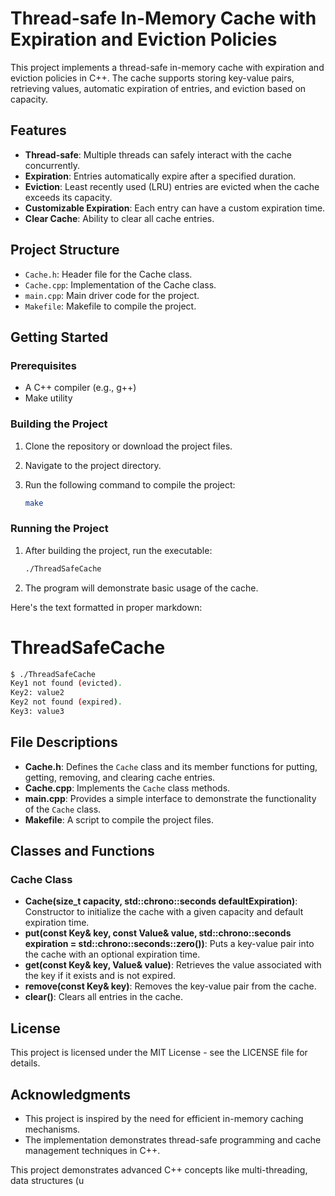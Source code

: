 # Thread-safe In-Memory Cache with Expiration and Eviction Policies

This project implements a thread-safe in-memory cache with expiration and eviction policies in C++. The cache supports storing key-value pairs, retrieving values, automatic expiration of entries, and eviction based on capacity.

## Features

- **Thread-safe**: Multiple threads can safely interact with the cache concurrently.
- **Expiration**: Entries automatically expire after a specified duration.
- **Eviction**: Least recently used (LRU) entries are evicted when the cache exceeds its capacity.
- **Customizable Expiration**: Each entry can have a custom expiration time.
- **Clear Cache**: Ability to clear all cache entries.

## Project Structure

- `Cache.h`: Header file for the Cache class.
- `Cache.cpp`: Implementation of the Cache class.
- `main.cpp`: Main driver code for the project.
- `Makefile`: Makefile to compile the project.

## Getting Started

### Prerequisites

- A C++ compiler (e.g., g++)
- Make utility

### Building the Project

1. Clone the repository or download the project files.
2. Navigate to the project directory.
3. Run the following command to compile the project:

    ```sh
    make
    ```

### Running the Project

1. After building the project, run the executable:

    ```sh
    ./ThreadSafeCache
    ```

2. The program will demonstrate basic usage of the cache.

Here's the text formatted in proper markdown:


# ThreadSafeCache

```sh
$ ./ThreadSafeCache
Key1 not found (evicted).
Key2: value2
Key2 not found (expired).
Key3: value3
```

## File Descriptions

* **Cache.h**: Defines the `Cache` class and its member functions for putting, getting, removing, and clearing cache entries.
* **Cache.cpp**: Implements the `Cache` class methods.
* **main.cpp**: Provides a simple interface to demonstrate the functionality of the `Cache` class.
* **Makefile**: A script to compile the project files.

## Classes and Functions

### Cache Class

* **Cache(size_t capacity, std::chrono::seconds defaultExpiration)**: Constructor to initialize the cache with a given capacity and default expiration time.
* **put(const Key& key, const Value& value, std::chrono::seconds expiration = std::chrono::seconds::zero())**: Puts a key-value pair into the cache with an optional expiration time.
* **get(const Key& key, Value& value)**: Retrieves the value associated with the key if it exists and is not expired.
* **remove(const Key& key)**: Removes the key-value pair from the cache.
* **clear()**: Clears all entries in the cache.

## License

This project is licensed under the MIT License - see the LICENSE file for details.

## Acknowledgments

* This project is inspired by the need for efficient in-memory caching mechanisms.
* The implementation demonstrates thread-safe programming and cache management techniques in C++.


This project demonstrates advanced C++ concepts like multi-threading, data structures (u
